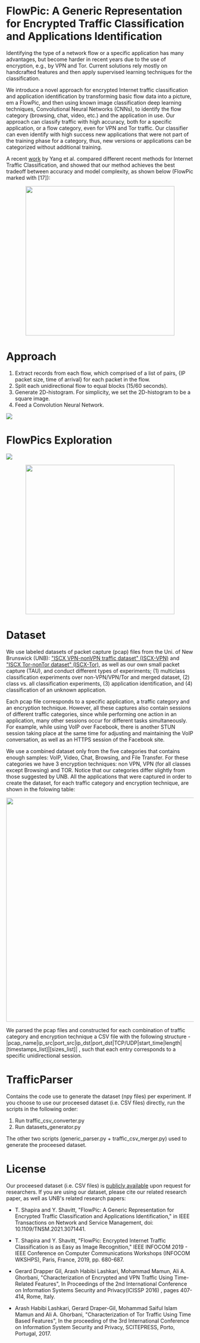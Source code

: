 # FlowPic: A Generic Representation for Encrypted Traffic Classification and Applications Identification

Identifying the type of a network flow or a specific application has many advantages, but become harder in recent years due to the use of encryption, e.g., by VPN and Tor. 
Current solutions rely mostly on handcrafted features and then apply supervised learning techniques for the classification. 
	
We introduce a novel approach for encrypted Internet traffic classification and application identification by transforming basic flow data into a picture, em a FlowPic, and then using known image classification deep learning techniques, Convolutional Neural Networks (CNNs), to identify the flow category (browsing, chat, video, etc.) and the application in use.  Our approach can classify traffic with high accuracy, both for a specific application, or a flow category, even for VPN and Tor traffic. Our classifier can even identify with high success new applications that were not part of the training phase for a category, thus, new versions or applications can be categorized without additional training.

A recent [work](https://arxiv.org/abs/2104.03182) by Yang et al. compared different recent methods for Internet Traffic Classification, and showed that our method achieves the best tradeoff between accuracy and model complexity, as shown below (FlowPic marked with [17]):

<p align="center">
<img src='http://talshapira.github.io/files/yang_2021_comaprison.png' width="400">
</p>

# Approach

1. Extract records from each flow, which comprised of a list of pairs, {IP packet size, time of arrival} for each packet in the flow.
2. Split each unidirectional flow to equal blocks (15/60 seconds).
3. Generate 2D-histogram. For simplicity, we set the 2D-histogram to be a square image.
4. Feed a Convolution Neural Network.

<img src='http://talshapira.github.io/files/FlowPic_sys.png'>


# FlowPics Exploration

<img src='http://talshapira.github.io/files/flowpic_categories.png'>

<p align="center">
<img src='http://talshapira.github.io/files/flowpic_apps.png' width="400">
</p>

# Dataset

We use labeled datasets of packet capture (pcap) files from the Uni. of New Brunswick (UNB): ["ISCX VPN-nonVPN traffic dataset" (ISCX-VPN)](https://www.unb.ca/cic/datasets/vpn.html) and ["ISCX Tor-nonTor dataset" (ISCX-Tor)](https://www.unb.ca/cic/datasets/tor.html), as well as our own small packet capture (TAU), and conduct different types of experiments; (1) multiclass classification experiments over non-VPN/VPN/Tor and merged dataset, (2) class vs. all classification experiments, (3) application identification, and (4) classification of an unknown application.

Each pcap file corresponds to a specific application, a traffic category and an encryption technique. However, all these captures also contain sessions of different traffic categories, since while performing one action in an application, many other sessions occur for different tasks simultaneously. For example, while using VoIP over Facebook, there is another STUN session taking place at the same time for adjusting and maintaining the VoIP conversation, as well as an HTTPS session of the Facebook site.

We use a combined dataset only from the five categories that contains enough samples: VoIP, Video, Chat, Browsing, and File Transfer. For these categories we have 3 encryption techniques: non VPN, VPN (for all classes except Browsing) and TOR.
Notice that our categories differ slightly from those suggested by UNB. All the applications that were captured in order to create the dataset, for each traffic category and encryption technique, are shown in the folowing table:

<p align="center">
<img src='http://talshapira.github.io/files/flowpic_dataset.png' width="600">
</p>

We parsed the pcap files and constructed for each combination of traffic category and encryption technique a CSV file with the following structure - 
|pcap_name|ip_src|port_src|ip_dst|port_dst|TCP/UDP|start_time|length|[timestamps_list]|[sizes_list]| , such that each entry corresponds to a specific unidirectional session.

# TrafficParser

Contains the code use to generate the dataset (npy files) per experiment.
If you choose to use our proceesed dataset (i.e. CSV files) directly, run the scripts in the following order:
1. Run traffic_csv_converter.py
2. Run datasets_generator.py

The other two scripts (generic_parser.py + traffic_csv_merger.py) used to generate the proceesed dataset.

# License

Our proceesed dataset (i.e. CSV files) is [publicly available](https://drive.google.com/file/d/1gz61vnMANj-4hKNvZv1KFK9LajR91X-m/view?usp=sharing) upon request for researchers. If you are using our dataset, please cite our related research paper, as well as UNB's related research papers:

* T. Shapira and Y. Shavitt, "FlowPic: A Generic Representation for Encrypted Traffic Classification and Applications Identification," in IEEE Transactions on Network and Service Management, doi: 10.1109/TNSM.2021.3071441.

* T. Shapira and Y. Shavitt, "FlowPic: Encrypted Internet Traffic Classification is as Easy as Image Recognition," IEEE INFOCOM 2019 - IEEE Conference on Computer Communications Workshops (INFOCOM WKSHPS), Paris, France, 2019, pp. 680-687.

* Gerard Drapper Gil, Arash Habibi Lashkari, Mohammad Mamun, Ali A. Ghorbani, "Characterization of Encrypted and VPN Traffic Using Time-Related Features", In Proceedings of the 2nd International Conference on Information Systems Security and Privacy(ICISSP 2016) , pages 407-414, Rome, Italy.

* Arash Habibi Lashkari, Gerard Draper-Gil, Mohammad Saiful Islam Mamun and Ali A. Ghorbani, "Characterization of Tor Traffic Using Time Based Features", In the proceeding of the 3rd International Conference on Information System Security and Privacy, SCITEPRESS, Porto, Portugal, 2017.
